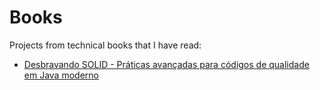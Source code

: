 # Books

Projects from technical books that I have read:

- [Desbravando SOLID - Práticas avançadas para códigos de qualidade em Java moderno](./desbravando-solid/)
